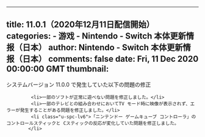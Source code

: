
---
title: 11.0.1（2020年12月11日配信開始）
categories: 
    - 游戏
    - Nintendo - Switch 本体更新情报（日本）
author: Nintendo - Switch 本体更新情报（日本）
comments: false
date: Fri, 11 Dec 2020 00:00:00 GMT
thumbnail: 
---

<div>   
<span class="c-heading-lv4__text">システムバージョン 11.0.0 で発生していた以下の問題の修正</span>

             <li>一部のソフトが正常に遊べない問題を修正しました。</li>
             <li>一部のテレビとの組み合わせにおいてTV モード時に映像が表示されず、エラーが発生することがある問題を修正しました。</li>
             <li class="u-spc-lv6">「ニンテンドー ゲームキューブ コントローラ」のコントロールスティックと Cスティックの反応が変化していた問題を修正しました。
            </li>
             
</div>
            